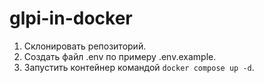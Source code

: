 # glpi-in-docker

1. Склонировать репозиторий.
2. Создать файл .env по примеру .env.example.
3. Запустить контейнер командой `docker compose up -d`.
